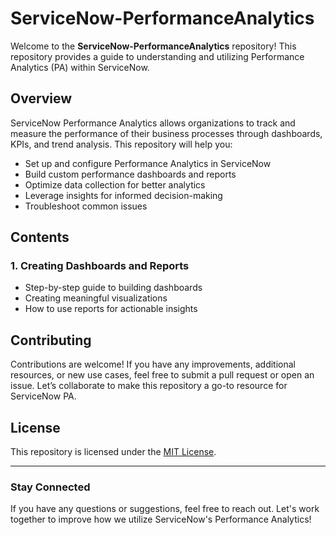 # ServiceNow-PerformanceAnalytics

Welcome to the **ServiceNow-PerformanceAnalytics** repository! This repository provides a guide to understanding and utilizing Performance Analytics (PA) within ServiceNow. 

## Overview

ServiceNow Performance Analytics allows organizations to track and measure the performance of their business processes through dashboards, KPIs, and trend analysis. This repository will help you:

- Set up and configure Performance Analytics in ServiceNow
- Build custom performance dashboards and reports
- Optimize data collection for better analytics
- Leverage insights for informed decision-making
- Troubleshoot common issues

## Contents

### 1. **Creating Dashboards and Reports**
   - Step-by-step guide to building dashboards
   - Creating meaningful visualizations
   - How to use reports for actionable insights

## Contributing

Contributions are welcome! If you have any improvements, additional resources, or new use cases, feel free to submit a pull request or open an issue. Let’s collaborate to make this repository a go-to resource for ServiceNow PA.

## License

This repository is licensed under the [MIT License](LICENSE).

---

### Stay Connected

If you have any questions or suggestions, feel free to reach out. Let's work together to improve how we utilize ServiceNow's Performance Analytics!

